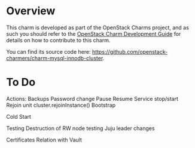 # Overview

This charm is developed as part of the OpenStack Charms project, and as such you
should refer to the [OpenStack Charm Development Guide](https://github.com/openstack/charm-guide) for details on how
to contribute to this charm.

You can find its source code here: <https://github.com/openstack-charmers/charm-mysql-innodb-cluster>.

# To Do

Actions:
 Backups
 Password change
 Pause Resume
 Service stop/start
 Rejoin unit
   cluster.rejoinInstance()
 Bootstrap
 
Cold Start

Testing
  Destruction of RW node testing
  Juju leader changes

Certificates Relation with Vault
